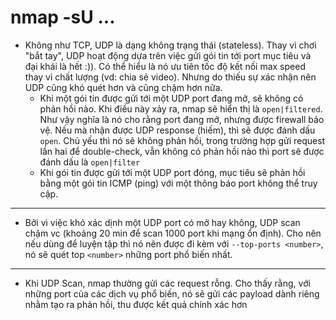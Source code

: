 # nmap -sU ...

* Không như TCP, UDP là dạng không trạng thái (stateless). Thay vì chơi "bắt tay", UDP hoạt động dựa trên việc gửi gói tin tới port mục tiêu và đại khái là hết :)). Có thể hiểu là nó ưu tiên tốc độ kết nối max speed thay vì chất lượng (vd: chia sẻ video). Nhưng do thiếu sự xác nhận nên UDP cũng khó quét hơn và cũng chậm hơn nữa.
  - Khi một gói tin được gửi tới một UDP port đang mở, sẽ không có phản hồi nào. Khi điều này xảy ra, nmap sẽ hiển thị là ```open|filtered```. Như vậy nghĩa là nó cho rằng port đang mở, nhưng được firewall bảo vệ. Nếu mà nhận được UDP response (hiếm), thì sẽ được đánh dấu ```open```. Chủ yếu thì nó sẽ không phản hồi, trong trường hợp gửi request lần hai để double-check, vẫn không có phản hồi nào thì port sẽ được đánh dấu là ```open|filter```
  - Khi gói tin được gửi tới một UDP port đóng, mục tiêu sẽ phản hồi bằng một gói tin ICMP (ping) với một thông báo port không thể truy cập.

------------------------

* Bởi vì việc khó xác dịnh một UDP port có mở hay không, UDP scan chậm vc (khoảng 20 min để scan 1000 port khi mạng ổn định). Cho nên nếu dùng để luyện tập thì nó nên được đi kèm với ```--top-ports <number>```, nó sẽ quét top ```<number>``` những port phổ biến nhất.

------------------------

* Khi UDP Scan, nmap thường gửi các request rỗng. Cho thấy rằng, với những port của các dịch vụ phổ biến, nó sẽ gửi các payload dành riêng nhằm tạo ra phản hồi, thu được kết quả chính xác hơn

